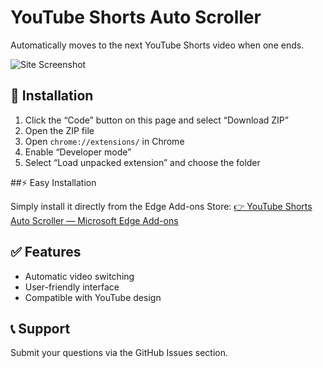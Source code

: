 # YouTube Shorts Auto Scroller

Automatically moves to the next YouTube Shorts video when one ends.

![Site Screenshot](https://i.imgur.com/MmXfmOW.png)


## 🚀 Installation
1. Click the “Code” button on this page and select “Download ZIP”
2. Open the ZIP file
3. Open `chrome://extensions/` in Chrome
4. Enable “Developer mode”
5. Select “Load unpacked extension” and choose the folder

##⚡ Easy Installation

Simply install it directly from the Edge Add-ons Store:
[👉 YouTube Shorts Auto Scroller — Microsoft Edge Add-ons]([https://i.imgur.com/MmXfmOW.png](https://microsoftedge.microsoft.com/addons/detail/youtube-shorts-auto-scoll/gbbcmkallkhceeelfjomjndohfmgbdji))


## ✅ Features
- Automatic video switching
- User-friendly interface
- Compatible with YouTube design

## 📞 Support
Submit your questions via the GitHub Issues section.
